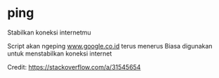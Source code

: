 # ping
Stabilkan koneksi internetmu


Script akan ngeping www.google.co.id terus menerus
Biasa digunakan untuk menstabilkan koneksi internet

Credit: https://stackoverflow.com/a/31545654
